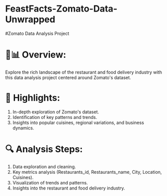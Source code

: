 # FeastFacts-Zomato-Data-Unwrapped

#Zomato Data Analysis Project

# 🍔📊 Overview:
Explore the rich landscape of the restaurant and food delivery industry with this data analysis project centered around Zomato's dataset.

# 🚀 Highlights:
1. In-depth exploration of Zomato's dataset.
2. Identification of key patterns and trends.
3. Insights into popular cuisines, regional variations, and business dynamics.

# 🔍 Analysis Steps:
1. Data exploration and cleaning.
2. Key metrics analysis (Restaurants_id, Restaurants_name, City, Location, Cuisines).
3. Visualization of trends and patterns.
4. Insights into the restaurant and food delivery industry.
